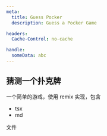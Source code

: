 ```yaml
---
meta:
  title: Guess Pocker 
  description: Guess a Pocker Game

headers:
  Cache-Control: no-cache

handle:
  someData: abc
---
```



## 猜测一个扑克牌

一个简单的游戏，使用 remix 实现，包含

- tsx
- md

文件
